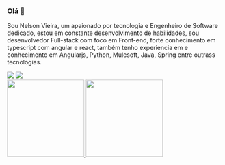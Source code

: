 ### Olá 👋

Sou Nelson Vieira, um apaionado por tecnologia e Engenheiro de Software dedicado, estou em constante desenvolvimento de habilidades, sou desenvolvedor Full-stack  com foco em Front-end, forte conhecimento em typescript com angular e react, também tenho experiencia em e conhecimento em Angularjs, Python, Mulesoft, Java, Spring entre outrass tecnologias. 


<div>
<a href = "mailto:nelsonvieira328@gmail.com"><img loading="lazy" src="https://img.shields.io/badge/Gmail-D14836?style=for-the-badge&logo=gmail&logoColor=white" target="_blank"></a>
<a href="https://www.linkedin.com/in/nelsonvieiradev/" target="_blank"><img loading="lazy" src="https://img.shields.io/badge/-LinkedIn-%230077B5?style=for-the-badge&logo=linkedin&logoColor=white" target="_blank"></a>   
</div>

<div>
<a href="https://github.com/nelson-vieira-cunha">
<img loading="lazy" height="180em" src="https://github-readme-stats.vercel.app/api/top-langs/?nelson-vieira-cunha&layout=compact&langs_count=7&theme=dracula"/>
<img loading="lazy" height="180em" src="https://github-readme-stats.vercel.app/api?nelson-vieira-cunha&show_icons=true&theme=dracula&include_all_commits=true&count_private=true"/>
</div>
